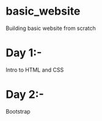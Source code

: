 # basic_website
Building basic website from scratch 

# Day 1:-
Intro to HTML and CSS

# Day 2:-
Bootstrap
